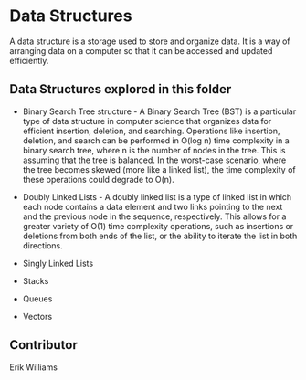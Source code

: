 # Data Structures

A data structure is a storage used to store and organize data. It is a way of arranging data on a computer so that it can be accessed and updated efficiently.

## Data Structures explored in this folder

- Binary Search Tree structure - A Binary Search Tree (BST) is a particular type of data structure in computer science that organizes data for efficient insertion, deletion, and searching. Operations like insertion, deletion, and search can be performed in O(log n) time complexity in a binary search tree, where n is the number of nodes in the tree. This is assuming that the tree is balanced. In the worst-case scenario, where the tree becomes skewed (more like a linked list), the time complexity of these operations could degrade to O(n).

- Doubly Linked Lists - A doubly linked list is a type of linked list in which each node contains a data element and two links pointing to the next and the previous node in the sequence, respectively. This allows for a greater variety of O(1) time complexity operations, such as insertions or deletions from both ends of the list, or the ability to iterate the list in both directions.

- Singly Linked Lists

- Stacks

- Queues

- Vectors

## Contributor

Erik Williams
